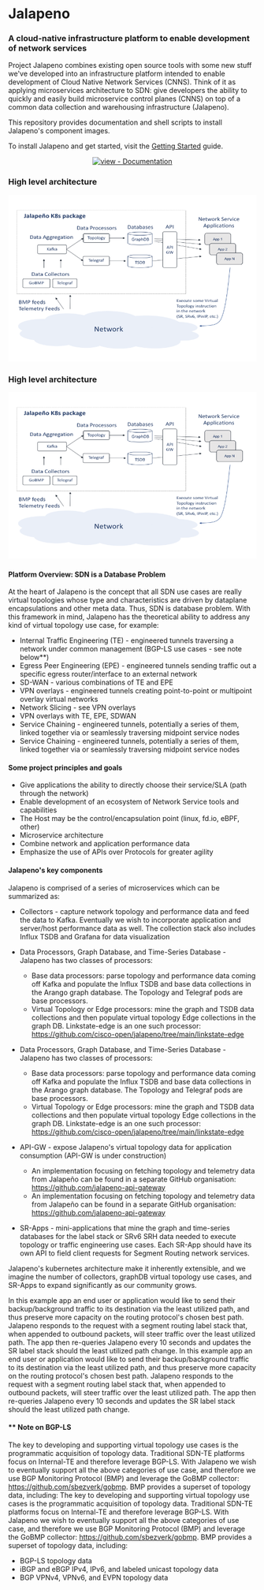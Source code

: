# Jalapeno

### A cloud-native infrastructure platform to enable development of network services

Project Jalapeno combines existing open source tools with some new stuff we've developed into an infrastructure platform intended to enable development of Cloud Native Network Services (CNNS).  Think of it as applying microservices architecture to SDN: give developers the ability to quickly and easily build microservice control planes (CNNS) on top of a common data collection and warehousing infrastructure (Jalapeno).

This repository provides documentation and shell scripts to install Jalapeno's component images.

To install Jalapeno and get started, visit the [Getting Started](https://cisco-open.github.io/jalapeno/install/gettingstarted/) guide.

<div align="center">

[![view - Documentation](https://img.shields.io/badge/view-Documentation-blue?style=for-the-badge)](https://cisco-open.github.io/jalapeno "Go to project documentation")

</div>

### High level architecture

![jalapeno_architecture](docs/img/jalapeno_architecture.png "jalapeno architecture")

### High level architecture

![jalapeno_architecture](docs/img/jalapeno_architecture.png "jalapeno architecture")

#### Platform Overview: SDN is a Database Problem

At the heart of Jalapeno is the concept that all SDN use cases are really virtual topologies whose type and characteristics are driven by dataplane encapsulations and other meta data. Thus, SDN is database problem. With this framework in mind, Jalapeno has the theoretical ability to address any kind of virtual topology use case, for example:

* Internal Traffic Engineering (TE) - engineered tunnels traversing a network under common management (BGP-LS use cases - see note below**)
* Egress Peer Engineering (EPE) - engineered tunnels sending traffic out a specific egress router/interface to an external network
* SD-WAN - various combinations of TE and EPE
* VPN overlays - engineered tunnels creating point-to-point or multipoint overlay virtual networks
* Network Slicing - see VPN overlays
* VPN overlays with TE, EPE, SDWAN
* Service Chaining - engineered tunnels, potentially a series of them, linked together via or seamlessly traversing midpoint service nodes
* Service Chaining - engineered tunnels, potentially a series of them, linked together via or seamlessly traversing midpoint service nodes

#### Some project principles and goals

* Give applications the ability to directly choose their service/SLA (path through the network)
* Enable development of an ecosystem of Network Service tools and capabilities
* The Host may be the control/encapsulation point (linux, fd.io, eBPF, other)
* Microservice architecture
* Combine network and application performance data
* Emphasize the use of APIs over Protocols for greater agility

#### Jalapeno's key components

Jalapeno is comprised of a series of microservices which can be summarized as:

* Collectors - capture network topology and performance data and feed the data to Kafka.  Eventually we wish to incorporate application and server/host performance data as well.  The collection stack also includes Influx TSDB and Grafana for data visualization

* Data Processors, Graph Database, and Time-Series Database - Jalapeno has two classes of processors:
    * Base data processors: parse topology and performance data coming off Kafka and populate the Influx TSDB and base data collections in the Arango graph database.  The Topology and Telegraf pods are base processors.
    * Virtual Topology or Edge processors: mine the graph and TSDB data collections and then populate virtual topology Edge collections in the graph DB.  Linkstate-edge is an one such processor: <https://github.com/cisco-open/jalapeno/tree/main/linkstate-edge>
* Data Processors, Graph Database, and Time-Series Database - Jalapeno has two classes of processors:
    * Base data processors: parse topology and performance data coming off Kafka and populate the Influx TSDB and base data collections in the Arango graph database.  The Topology and Telegraf pods are base processors.
    * Virtual Topology or Edge processors: mine the graph and TSDB data collections and then populate virtual topology Edge collections in the graph DB.  Linkstate-edge is an one such processor: <https://github.com/cisco-open/jalapeno/tree/main/linkstate-edge>

* API-GW - expose Jalapeno's virtual topology data for application consumption (API-GW is under construction)
    * An implementation focusing on fetching topology and telemetry data from Jalapeño can be found in a separate GitHub organisation: <https://github.com/jalapeno-api-gateway>
    * An implementation focusing on fetching topology and telemetry data from Jalapeño can be found in a separate GitHub organisation: <https://github.com/jalapeno-api-gateway>

* SR-Apps - mini-applications that mine the graph and time-series databases for the label stack or SRv6 SRH data needed to execute topology or traffic engineering use cases.  Each SR-App should have its own API to field client requests for Segment Routing network services.  

Jalapeno's kubernetes architecture make it inherently extensible, and we imagine the number of collectors, graphDB virtual topology use cases, and SR-Apps to expand significantly as our community grows.

In this example app an end user or application would like to send their backup/background traffic to its destination via the least utilized path, and thus preserve more capacity on the routing protocol's chosen best path. Jalapeno responds to the request with a segment routing label stack that, when appended to outbound packets, will steer traffic over the least utilized path. The app then re-queries Jalapeno every 10 seconds and updates the SR label stack should the least utilized path change.
In this example app an end user or application would like to send their backup/background traffic to its destination via the least utilized path, and thus preserve more capacity on the routing protocol's chosen best path. Jalapeno responds to the request with a segment routing label stack that, when appended to outbound packets, will steer traffic over the least utilized path. The app then re-queries Jalapeno every 10 seconds and updates the SR label stack should the least utilized path change.

#### ** Note on BGP-LS

The key to developing and supporting virtual topology use cases is the programmatic acquisition of topology data.  Traditional SDN-TE platforms focus on Internal-TE and therefore leverage BGP-LS. With Jalapeno we wish to eventually support all the above categories of use case, and therefore we use BGP Monitoring Protocol (BMP) and leverage the GoBMP collector:  <https://github.com/sbezverk/gobmp>. BMP provides a superset of topology data, including:
The key to developing and supporting virtual topology use cases is the programmatic acquisition of topology data.  Traditional SDN-TE platforms focus on Internal-TE and therefore leverage BGP-LS. With Jalapeno we wish to eventually support all the above categories of use case, and therefore we use BGP Monitoring Protocol (BMP) and leverage the GoBMP collector:  <https://github.com/sbezverk/gobmp>. BMP provides a superset of topology data, including:

* BGP-LS topology data
* iBGP and eBGP IPv4, IPv6, and labeled unicast topology data
* BGP VPNv4, VPNv6, and EVPN topology data
